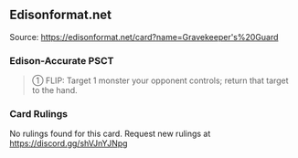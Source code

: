 
## Edisonformat.net

Source: https://edisonformat.net/card?name=Gravekeeper's%20Guard

### Edison-Accurate PSCT

> ① FLIP: Target 1 monster your opponent controls; return that target to the hand.

### Card Rulings

No rulings found for this card. Request new rulings at https://discord.gg/shVJnYJNpg
            